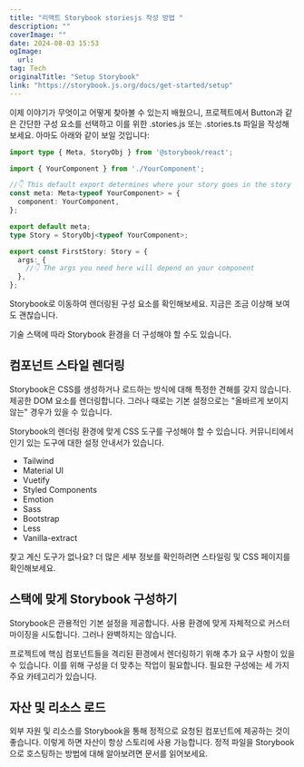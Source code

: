 ```yaml
---
title: "리액트 Storybook storiesjs 작성 방법 "
description: ""
coverImage: ""
date: 2024-08-03 15:53
ogImage: 
  url: 
tag: Tech
originalTitle: "Setup Storybook"
link: "https://storybook.js.org/docs/get-started/setup"
---
```





이제 이야기가 무엇이고 어떻게 찾아볼 수 있는지 배웠으니, 프로젝트에서 Button과 같은 간단한 구성 요소를 선택하고 이를 위한 .stories.js 또는 .stories.ts 파일을 작성해 보세요. 아마도 아래와 같이 보일 것입니다:

```typescript
import type { Meta, StoryObj } from '@storybook/react';

import { YourComponent } from './YourComponent';

//👇 This default export determines where your story goes in the story list
const meta: Meta<typeof YourComponent> = {
  component: YourComponent,
};

export default meta;
type Story = StoryObj<typeof YourComponent>;

export const FirstStory: Story = {
  args: {
    //👇 The args you need here will depend on your component
  },
};
```

Storybook로 이동하여 렌더링된 구성 요소를 확인해보세요. 지금은 조금 이상해 보여도 괜찮습니다.



기술 스택에 따라 Storybook 환경을 더 구성해야 할 수도 있습니다.

## 컴포넌트 스타일 렌더링

Storybook은 CSS를 생성하거나 로드하는 방식에 대해 특정한 견해를 갖지 않습니다. 제공한 DOM 요소를 렌더링합니다. 그러나 때로는 기본 설정으로는 "올바르게 보이지 않는" 경우가 있을 수 있습니다.

Storybook의 렌더링 환경에 맞게 CSS 도구를 구성해야 할 수 있습니다. 커뮤니티에서 인기 있는 도구에 대한 설정 안내서가 있습니다.



- Tailwind
- Material UI
- Vuetify
- Styled Components
- Emotion
- Sass
- Bootstrap
- Less
- Vanilla-extract

찾고 계신 도구가 없나요? 더 많은 세부 정보를 확인하려면 스타일링 및 CSS 페이지를 확인해보세요.

## 스택에 맞게 Storybook 구성하기

Storybook은 관용적인 기본 설정을 제공합니다. 사용 환경에 맞게 자체적으로 커스터마이징을 시도합니다. 그러나 완벽하지는 않습니다.



프로젝트에 핵심 컴포넌트들을 격리된 환경에서 렌더링하기 위해 추가 요구 사항이 있을 수 있습니다. 이를 위해 구성을 더 맞추는 작업이 필요합니다. 필요한 구성에는 세 가지 주요 카테고리가 있습니다.

## 자산 및 리소스 로드

외부 자원 및 리소스를 Storybook을 통해 정적으로 요청된 컴포넌트에 제공하는 것이 좋습니다. 이렇게 하면 자산이 항상 스토리에 사용 가능합니다. 정적 파일을 Storybook으로 호스팅하는 방법에 대해 알아보려면 문서를 읽어보세요.